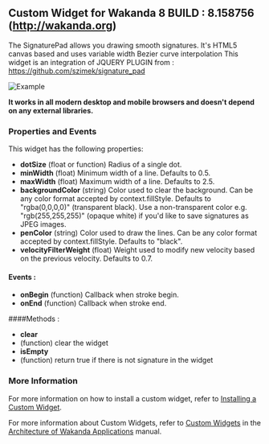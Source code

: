 ## Custom Widget for Wakanda 8 BUILD : 8.158756 (http://wakanda.org)

The SignaturePad allows you drawing smooth signatures. It's HTML5 canvas based and uses variable width Bezier curve interpolation
This widget is an integration of JQUERY PLUGIN from : https://github.com/szimek/signature_pad


![Example](https://f.cloud.github.com/assets/9873/268046/9ced3454-8efc-11e2-816e-a9b170a51004.png)


**It works in all modern desktop and mobile browsers and doesn't depend on any external libraries.**

### Properties and Events

This widget has the following properties:
* __dotSize__
(float or function) Radius of a single dot.
* __minWidth__
(float) Minimum width of a line. Defaults to 0.5.
* __maxWidth__
(float) Maximum width of a line. Defaults to 2.5.
* __backgroundColor__
(string) Color used to clear the background. Can be any color format accepted by context.fillStyle. Defaults to "rgba(0,0,0,0)" (transparent black). Use a non-transparent color e.g. "rgb(255,255,255)" (opaque white) if you'd like to save signatures as JPEG images.
* __penColor__
(string) Color used to draw the lines. Can be any color format accepted by context.fillStyle. Defaults to "black".
* __velocityFilterWeight__
(float) Weight used to modify new velocity based on the previous velocity. Defaults to 0.7.


#### Events :
* __onBegin__
(function) Callback when stroke begin.
* __onEnd__
(function) Callback when stroke end.

####Methods :

* __clear__ 
* (function) clear the widget
* __isEmpty__ 
* (function) return true if there is not signature in the widget




### More Information
For more information on how to install a custom widget, refer to [Installing a Custom Widget](http://doc.wakanda.org/WakandaStudio0/help/Title/en/page3869.html#1027761).

For more information about Custom Widgets, refer to [Custom Widgets](http://doc.wakanda.org/Wakanda0.v5/help/Title/en/page3863.html "Custom Widgets") in the [Architecture of Wakanda Applications](http://doc.wakanda.org/Wakanda0.v5/help/Title/en/page3844.html "Architecture of Wakanda Applications") manual.
